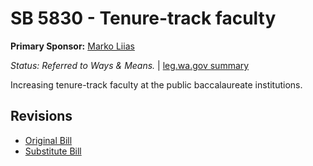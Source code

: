 # SB 5830 - Tenure-track faculty
**Primary Sponsor:** [Marko Liias](/person/leg/marko.liias.md)

*Status: Referred to Ways & Means.* | [leg.wa.gov summary](https://app.leg.wa.gov/billsummary?BillNumber=5830&Year=2021)

Increasing tenure-track faculty at the public baccalaureate institutions.

## Revisions
* [Original Bill](1/)
* [Substitute Bill](S/)